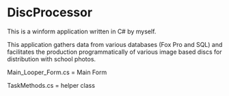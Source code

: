 # DiscProcessor

This is a winform application written in C# by myself.

This application gathers data from various databases (Fox Pro and SQL) and facilitates the
production programmatically of various image based discs for distribution with school photos.

Main_Looper_Form.cs = Main Form

TaskMethods.cs = helper class
